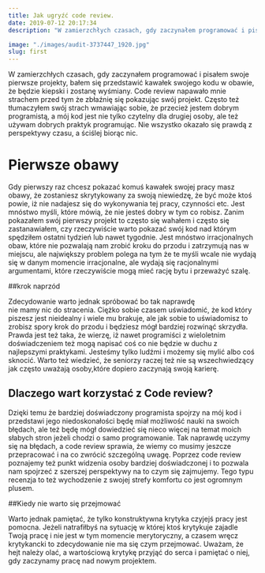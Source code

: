 ```yaml
---
title: Jak ugryźć code review.
date: 2019-07-12 20:17:34
description: "W zamierzchłych czasach, gdy zaczynałem programować i pisałem swoje pierwsze projekty, bałem się przedstawić kawałek swojego kodu w obawie, że będzie kiepski i zostanę wyśmiany. Code review napawało mnie strachem przed tym że zbłaźnię się pokazując swój projekt. Często też tłumaczyłem swój strach wmawiając sobie, że przecież jestem dobrym programistą, a mój kod jest nie tylko czytelny dla drugiej osoby, ale też używam dobrych praktyk programując. Nie wszystko okazało się prawdą z perspektywy czasu, a ściślej biorąc nic."

image: "./images/audit-3737447_1920.jpg"
slug: first
---
```


W zamierzchłych czasach, gdy zaczynałem programować i pisałem swoje pierwsze projekty, bałem się przedstawić kawałek swojego kodu w obawie, że będzie kiepski i zostanę wyśmiany. Code review napawało mnie strachem przed tym że zbłaźnię się pokazując swój projekt. Często też tłumaczyłem swój strach wmawiając sobie, że przecież jestem dobrym programistą, a mój kod jest nie tylko czytelny dla drugiej osoby, ale też używam dobrych praktyk programując. Nie wszystko okazało się prawdą z perspektywy czasu, a ściślej biorąc nic.

# Pierwsze obawy

Gdy pierwszy raz chcesz pokazać komuś kawałek swojej pracy masz obawy, że zostaniesz skrytykowany za swoją niewiedzę, że być może ktoś powie, iż nie nadajesz się do wykonywania
tej pracy, czynności etc. Jest mnóstwo myśli, które mówią, że nie jesteś dobry w tym co robisz.
Zanim pokazałem swój pierwszy projekt to często się wahałem i często się zastanawiałem, czy rzeczywiście warto pokazać swój kod nad którym spędziłem ostatni tydzień lub nawet tygodnie.
Jest mnóstwo irracjonalnych obaw, które nie pozwalają nam zrobić kroku do przodu i zatrzymują nas w miejscu, ale największy problem polega na tym że te myśli wcale nie wydają się w danym momencie irracjonalne, ale wydają się racjonalnymi argumentami, które rzeczywiście mogą
mieć rację bytu i przeważyć szalę.

##krok naprzód

Zdecydowanie warto jednak spróbować bo tak naprawdę  
nie mamy nic do stracenia. Ciężko sobie czasem uświadomić, że kod który piszesz jest nieidealny i wiele mu brakuje, ale jak sobie to uświadomisz to zrobisz spory krok do przodu i będziesz mógł bardziej rozwinąć skrzydła. Prawda jest też taka, że wierzę, iż nawet programiści z wieloletnim doświadczeniem też mogą napisać coś co nie będzie w duchu z najlepszymi praktykami. Jesteśmy tylko ludźmi i możemy się mylić albo coś sknocić. Warto też wiedzieć, że seniorzy raczej też nie są wszechwiedzący jak często uważają osoby,które dopiero zaczynają swoją karierę.

## Dlaczego wart korzystać z Code review?

Dzięki temu że bardziej doświadczony programista spojrzy na mój kod i przedstawi jego niedoskonałości będę miał możliwość nauki na swoich błędach, ale też będę mógł dowiedzieć się nieco więcej na temat moich słabych stron jeżeli chodzi o samo programowanie. Tak naprawdę uczymy się na błędach, a code review sprawia, że wiemy co musimy jeszcze przepracować i na co zwrócić szczególną uwagę. Poprzez code review poznajemy też punkt widzenia osoby bardziej doświadczonej i to pozwala nam spojrzeć z szerszej perspektywy na to czym się zajmujemy. Tego typu recenzja to też wychodzenie z swojej strefy komfortu co jest ogromnym plusem.

##Kiedy nie warto się przejmować

Warto jednak pamiętać, że tylko konstruktywna krytyka czyjejś pracy jest pomocna. Jeżeli natrafiłbyś na sytuację w której ktoś krytykuje zajadle Twoją pracę i nie jest w tym momencie
merytoryczny, a czasem wręcz krytykancki to zdecydowanie nie ma się czym przejmować.
Uważam, że hejt należy olać, a wartościową krytykę przyjąć do serca i pamiętać o niej,
gdy zaczynamy pracę nad nowym projektem.
